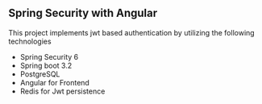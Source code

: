 ## Spring Security with Angular

This project implements jwt based authentication by utilizing the following technologies

- Spring Security 6
- Spring boot 3.2
- PostgreSQL
- Angular for Frontend
- Redis for Jwt persistence
